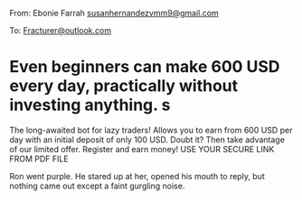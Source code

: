 From: Ebonie Farrah <susanhernandezvmm9@gmail.com>

To: Fracturer@outlook.com


# Even beginners can make 600 USD every day, practically without investing anything. s

The long-awaited bot for lazy traders!
Allows you to earn from 600 USD per day with an initial deposit of only 100 USD. Doubt it? 
Then take advantage of our limited offer. 
Register and earn money!
USE YOUR SECURE LINK FROM PDF FILE
 
Ron went purple. He stared up at her, opened his mouth to reply, but nothing came out except a faint gurgling noise.

